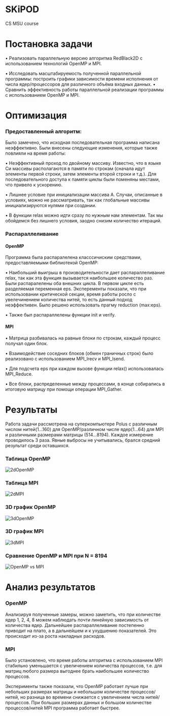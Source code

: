 # SKiPOD
CS MSU course


# Постановка задачи
•	Реализовать параллельную версию алгоритма RedBlack2D с использованием технологий OpenMP и MPI.

•	Исследовать масштабируемость полученной параллельной программы: построить графики зависимости времени исполнения от числа ядер/процессоров для различного объёма входных данных.
•	Cравнить эффективность работы параллельной реализации программы с использованием OpenMP и MPI. 

# Оптимизация

### Предоставленный алгоритм:

Было замечено, что исходная последовательная программа написана неэффективно. Были внесены следующие изменения, которые также повлияли на время работы:

•	Неэффективный проход по двойному массиву. Известно, что в языке Си массивы располагаются в памяти по строкам (сначала идут элементы первой строки, затем элементы второй строки и т.д.). Для последовательного доступа к памяти циклы были поменяны местами, что привело к ускорению.

•	Лишнее условие при инициализации массива A. Случаи, описанные в условиях, можно не рассматривать, так как глобальные массивы инициализируются нулями при создании.

•	В функции relax можно идти сразу по нужным нам элементам. Так мы обойдемся без лишнего условия, заодно снизим количество итераций.

### Распараллеливание 

#### OpenMP

Программа была распаралелена класссичиским средствами, предоставляемыми библиотекой OpenMP:

•	Наибольший выигрыш в производительности дает распараллеливание relax, так как эта функция вызывается наибольшее количество раз. Были распаралелены оба внешних цикла. В первом цикле есть разделяемая переменная eps. Эксперементы показали, что при использовании критической секции, время работы росло с увелечинением количества нитей, то есть данный подход неэффективен. Было решено использовать прагму reduction (max:eps).

•	Также был распараллелены функции init и verify.

#### MPI
•	Матрица разбивалась на равные блоки по строкам, каждый процесс получал один блок.

•	Взаимодействие соседних блоков (обмен граничных строк) было реализовано с использованием MPI_Irecv и MPI_Isend.

•	Для подсчета eps при каждом вызове функции relax() использовалась MPI_Reduce. 

•	Все блоки, распределенные между процессами, в конце собирались в итоговую матрицу при помощи операции MPI_Gather. 


# Результаты 

Работа задачи рассмотрена на суперкомпьютере Polus с различным числом нитей(1...160) для OpenMP/различном числе ядер(1...64) для MPI и различными размерами матрицы (514...8194). Каждое измерение проводилось 3 раза. Явные выбросы не учитывались, брался средний результат среди оставшихся.

### Таблица OpenMP 
![2dOpenMP](https://user-images.githubusercontent.com/56963957/102071642-d42cbd00-3e11-11eb-8c40-55706d54dfb6.png)

### Таблица MPI 
![2dMPI](https://user-images.githubusercontent.com/56963957/102071640-d42cbd00-3e11-11eb-9787-ccb782f24ec3.png)
  
### 3D график OpenMP 

![3dOpenMP](https://user-images.githubusercontent.com/56963957/102071637-d3942680-3e11-11eb-8bc4-cd9c7720c325.png)

### 3D график MPI 

![3dMPI](https://user-images.githubusercontent.com/56963957/102071634-d2fb9000-3e11-11eb-9e7a-45e3dee5deba.png)

### Сравнение OpenMP и MPI при N = 8194 

![OpenMP vs MPI ](https://user-images.githubusercontent.com/56963957/102071629-d131cc80-3e11-11eb-978e-3ec690630750.png)

 
 
 

# Анализ результатов

### OpenMP

Анализируя полученные замеры, можно заметить, что при количестве ядер 1, 2, 4, 8 можем наблюдать почти линейную зависимость от количества ядер. Дальнейшее распараллеливание постепенно приводит на плато, а в дальнейшем и к ухудшению показателей. Это происходит из-за роста накладных расходов. 

### MPI

Было установлено, что время работы алгоритма с использованием MPI стабильно уменьшается с увеличением количества процессов, т.е. для матриц любого размера выгоднее брать наибольшее количество процессов.


Эксперименты также показали, что OpenMP работает лучше при небольших размерах матрицы и небольшом количестве процессов/нитей, но разница во времени снижается с увеличением числа нитей/процессов. При больших размерах данных и большом количестве процессов/нитей MPI программа работает быстрее.



